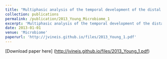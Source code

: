 ```yaml
---
title: "Multiphasic analysis of the temporal development of the distal gut microbiota in patients following ileal pouch anal anastomosis"
collection: publications
permalink: /publication/2013_Young_Microbiome_1
excerpt: 'Multiphasic analysis of the temporal development of the distal gut microbiota in patients following ileal pouch anal anastomosis'
date: 2013-01-01
venue: 'Microbiome'
paperurl: 'http://jvineis.github.io/files/2013_Young_1.pdf'
---
```

[Download paper here] (http://jvineis.github.io/files/2013_Young_1.pdf)